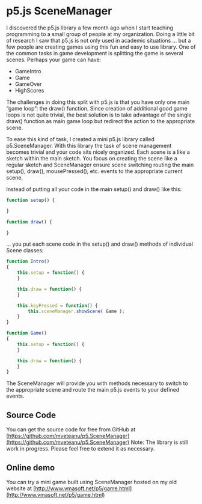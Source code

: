 p5.js SceneManager
==================

I discovered the p5.js library a few month ago when I start teaching programming to a small group of people at my organization. Doing a little bit of research I saw that p5.js is not only used in academic situations … but a few people are creating games using this fun and easy to use library. 
One of the common tasks in game development is splitting the game is several scenes. Perhaps your game can have:

-	GameIntro
-	Game
-	GameOver
-	HighScores

The challenges in doing this split with p5.js is that you have only one main “game loop”: the draw() function. Since creation of additional good game loops is not quite trivial, the best solution is to take advantage of the single draw() function as main game loop but redirect the action to the appropriate scene.

To ease this kind of task, I created a mini p5.js library called p5.SceneManager. With this library the task of scene management becomes trivial and your code sits nicely organized. Each scene is a like a sketch within the main sketch. You focus on creating the scene like a regular sketch and SceneManager ensure scene switching routing the main setup(), draw(), mousePressed(), etc. events to the  appropriate current scene.

Instead of putting all your code in the main setup() and draw() like this:

```JavaScript
function setup() {

}

function draw() {

}
```

... you put each scene code in the setup() and draw() methods of individual Scene classes:

```JavaScript
function Intro()
{
    this.setup = function() {
    }

    this.draw = function() {
    }

    this.keyPressed = function() {
        this.sceneManager.showScene( Game );
    }
}

function Game()
{
    this.setup = function() {
    }

    this.draw = function() {
    }
}
```

The SceneManager will provide you with methods necessary to switch to the appropriate scene and route the main p5.js events to your defined events.

Source Code
-----------

You can get the source code for free from GitHub at [https://github.com/mveteanu/p5.SceneManager](https://github.com/mveteanu/p5.SceneManager) 
Note: The library is still work in progress. Please feel free to extend it as necessary.

Online demo
-----------

You can try a mini game built using SceneManager hosted on my old website at [http://www.vmasoft.net/p5/game.html](http://www.vmasoft.net/p5/game.html) 
